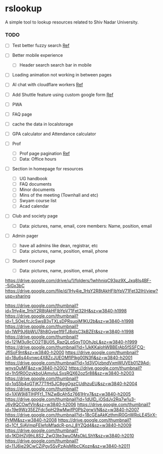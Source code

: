 # rslookup

A simple tool to lookup resources related to Shiv Nadar University.

### TODO

- [ ] Test better fuzzy search [Ref](https://github.com/bevacqua/fuzzysearch)
- [ ] Better mobile experience
  - [ ] Header search search bar in mobile
- [ ] Loading animation not working in between pages
- [ ] AI chat with cloudflare workers [Ref](https://ai.cloudflare.com/)
- [ ] Add Shuttle feature using custom google form [Ref](https://en.letswrite.tw/custom-google-form/)
- [ ] PWA
- [ ] FAQ page
- [ ] cache the data in localstorage
- [ ] GPA calculator and Attendance calculator

- [ ] Prof

  - [ ] Prof page pagination [Ref](https://svelte.dev/repl/84a8d64a6f1e49feba8f6a491ecc55f5?version=3.35.0)
  - [ ] Data: Office hours

- [ ] Section in homepage for resources

  - [ ] UG handbook
  - [ ] FAQ documents
  - [ ] Minor documents
  - [ ] Mins of the meeting (Townhall and etc)
  - [ ] Swyam course list
  - [ ] Acad calendar

- [ ] Club and society page

  - [ ] Data: pictures, name, email,
        core members: Name, position, email

- [ ] Admin pager
  - [ ] have all admins like dean, registrar, etc
  - [ ] Data: pictures, name, position, email, phone
- [ ] Student council page
  - [ ] Data: pictures, name, position, email, phone

https://drive.google.com/drive/u/1/folders/1whhniqC93pz9X_Jxq8Is4BF--5iGx3bC
https://drive.google.com/file/d/1Hy4ie_1HsY2R8tAkHFIbYpV71Fet32IH/view?usp=sharing

https://drive.google.com/thumbnail?id=1Hy4ie_1HsY2R8tAkHFIbYpV71Fet32IH&sz=w3840-h1998
https://drive.google.com/thumbnail?id=1_SOeLfcJcSwsB3vTXLsDPRsuoiM1KU2b&sz=w3840-h1998
https://drive.google.com/thumbnail?id=1WP9J6bWU78h8Gype1f9TJ8qlsC3kBZEt&sz=w3840-h1998
https://drive.google.com/thumbnail?id=121M3u9cCO2TBU05_RazQLqSqyT0OhJpL&sz=w3840-h1999
https://drive.google.com/thumbnail?id=1JkKKalohWBBErAb5fSSFCQ-JflSoF9nt&sz=w3840-h2000
https://drive.google.com/thumbnail?id=18u6s44vnwc4X8ZcJUEOMfIPIkg00N3fj&sz=w3840-h2001
https://drive.google.com/thumbnail?id=1d3VOjzbndVxmWUVEb01Z9Ad-wnysOuMF&sz=w3840-h2002
https://drive.google.com/thumbnail?id=1h5fR0OzykboUAmvluLSxsRQX62oz5r88&sz=w3840-h2003
https://drive.google.com/thumbnail?id=1qS5b4oGTjK77TfH5JC8ggOgzCUdhzuEU&sz=w3840-h2004
https://drive.google.com/thumbnail?id=1iXW9i8TlHPFt1_TNZwBcAh5z7661Hrv7&sz=w3840-h2005
https://drive.google.com/thumbnail?id=1dUlD_jOSdJv2Rq7w1u3-J6y9QCOwfVln&sz=w3840-h2006
https://drive.google.com/thumbnail?id=19e9Wz35EZFdc5pH29wMwifP0Pb2grwVN&sz=w3840-h2007
https://drive.google.com/thumbnail?id=18cGEaAkKzthmiR0GnWRoLE45irX-PrMM&sz=w3840-h2008
https://drive.google.com/thumbnail?id=1Cf_SiAVmpFEIefoMfadcR-pnJ_8YZQd4&sz=w3840-h2009
https://drive.google.com/thumbnail?id=1KDiHZji9hL8S2_ZwO3te3wuOMsOkLShY&sz=w3840-h2010
https://drive.google.com/thumbnail?id=11J6ie29CwCZiPgy5SvPzAjsMlbcCKozn&sz=w3840-h2011